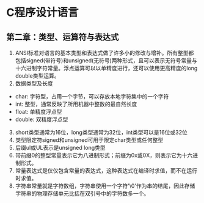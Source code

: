 # C程序设计语言

## 第二章：类型、运算符与表达式

1. ANSI标准对语言的基本类型和表达式做了许多小的修改与增补。所有整型都包括signed(带符号)和unsigned(无符号)两种形式，且可以表示无符号常量与十六进制字符常量。浮点运算可以以单精度进行，还可以使用更高精度的long double类型运算。
2. 数据类型及长度
  - char: 字符型，占用一个字节，可以存放本地字符集中的一个字符
  - int: 整型，通常反映了所用机器中整数的最自然长度
  - float: 单精度浮点型
  - double: 双精度浮点型
3. short类型通常为16位，long类型通常为32位，int类型可以是16位或32位
4. 类型限定符signed和unsigned可用于限定char类型或任何整型
5. 后缀ul或UL表示是unsigned long类型
6. 带前缀0的整型常量表示它为八进制形式；前缀为0x或0X，则表示它为十六进制形式。
7. 常量表达式是仅仅包含常量的表达式，这种表达式在编译时求值，而不在运行时求值。
8. 字符串常量就是字符数组，字符串使用一个字符'\0'作为串的结尾，因此存储字符串的物理存储单元比括在双引号中的字符数多一个。
